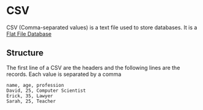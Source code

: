 # CSV
CSV (Comma-separated values) is a text file used to store databases.  It is a [Flat File Database](./CS50x_Flat-File-Database.md)

## Structure
The first line of a CSV are the headers and the following lines are the records. Each value is separated by a comma

```csv
name, age, profession
David, 25, Computer Scientist
Erick, 35, Lawyer
Sarah, 25, Teacher
```

